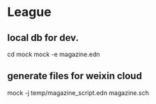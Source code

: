 # League
## local db for dev.
cd mock
mock -e magazine.edn

## generate files for weixin cloud
mock -j temp/magazine_script.edn magazine.sch

